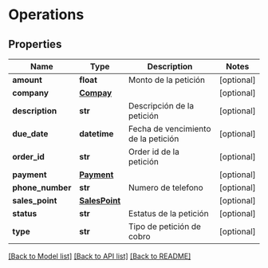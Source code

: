 # Operations

## Properties
Name | Type | Description | Notes
------------ | ------------- | ------------- | -------------
**amount** | **float** | Monto de la petición | [optional] 
**company** | [**Compay**](Compay.md) |  | [optional] 
**description** | **str** | Descripción de la petición | [optional] 
**due_date** | **datetime** | Fecha de vencimiento de la petición | [optional] 
**order_id** | **str** | Order id de la petición | [optional] 
**payment** | [**Payment**](Payment.md) |  | [optional] 
**phone_number** | **str** | Numero de telefono | [optional] 
**sales_point** | [**SalesPoint**](SalesPoint.md) |  | [optional] 
**status** | **str** | Estatus de la petición | [optional] 
**type** | **str** | Tipo de petición de cobro | [optional] 

[[Back to Model list]](../README.md#documentation-for-models) [[Back to API list]](../README.md#documentation-for-api-endpoints) [[Back to README]](../README.md)

